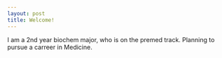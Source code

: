 ```yaml
---
layout: post
title: Welcome!
---
```

I am a 2nd year biochem major, who is on the premed track. Planning to pursue a carreer in Medicine. 
